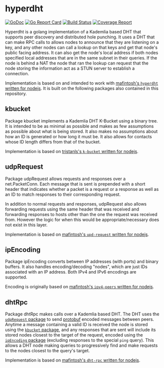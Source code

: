 # hyperdht

[![GoDoc](https://godoc.org/github.com/tigerbot/hyperdht?status.svg)](https://godoc.org/github.com/tigerbot/hyperdht)
[![Go Report Card](https://goreportcard.com/badge/github.com/tigerbot/hyperdht)](https://goreportcard.com/report/github.com/tigerbot/hyperdht)
[![Build Status](https://github.com/tigerbot/hyperdht/badges/master/build.svg)](https://github.com/tigerbot/hyperdht/commits/master)
[![Coverage Report](https://github.com/tigerbot/hyperdht/badges/master/coverage.svg)](https://github.com/tigerbot/hyperdht/commits/master)

Hyperdht is a golang implementation of a Kademlia based DHT that supports peer
discovery and distributed hole punching. It uses a DHT that can make RPC calls
to allows nodes to announce that they are listening on a key, and any other
nodes can call a lookup on that keys and get that node's public facing address.
It can also get the node's local address if both nodes specified local addresses
that are in the same subnet in their queries. If the node is behind a NAT the
node that ran the lookup can request that the node storing the information act
as a STUN server to establish a connection.

Implementation is based on and intended to work with
[mafintosh's `hyperdht` written for nodejs](https://github.com/mafintosh/hyperdht).
It is built on the following packages also contained in this repository.

## kbucket

Package kbucket implements a Kademlia DHT K-Bucket using a binary tree.
It is intended to be as minimal as possible and makes as few assumptions as
possible about what is being stored. It also makes no assumptions about how an
ID is generated or how long it must be. It also allows for contacts whose ID
length differs from that of the bucket.

Implementation is based on [tristanls's `k-bucket` written for nodejs](https://github.com/tristanls/k-bucket).

## udpRequest

Package udpRequest allows requests and responses over a net.PacketConn.
Each message that is sent is prepended with a short header that indicates whether
a packet is a request or a response as well as an ID to match responses to their
corresponding request.

In addition to normal requests and responses, udpRequest also allows forwarding
requests using the same header that was received and forwarding responses to
hosts other than the one the request was received from. However the logic for
when this would be appropriate/necessary does not exist in this layer.

Implementation is based on [mafintosh's `upd-request` written for nodejs](https://github.com/mafintosh/udp-request).

## ipEncoding

Package ipEncoding converts between IP addresses (with ports) and binary buffers.
It also handles encoding/decoding "nodes", which are just IDs associated with an
IP address. Both IPv4 and IPv6 encodings are supported.

Encoding is originally based on [mafintosh's `ipv4-peers` written for nodejs](https://github.com/mafintosh/ipv4-peers).

## dhtRpc

Package dhtRpc makes calls over a Kademlia based DHT.
The DHT uses the [`udpRequest` package](#udpRequest) to send [protobuf](https://developers.google.com/protocol-buffers/)
encoded messages between peers. Anytime a message containing a valid ID is
received the node is stored using the [`kbucket` package](#kbucket), and any
responses that are sent will include its stored nodes closest to the target of
the request, encoded using the [`ipEncoding` package](#ipEncoding) (excluding
responses to the special `ping` query). This allows a DHT node making queries to
progressively find and make requests to the nodes closest to the query's target.

Implementation is based on [mafintosh's `dht-rpc` written for nodejs](https://github.com/mafintosh/dht-rpc).
